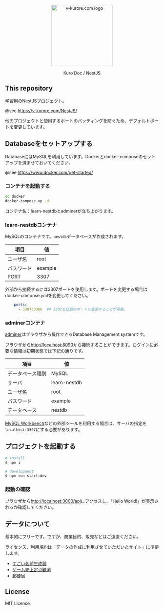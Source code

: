 <p align="center">
  <a href="https://v-kurore.com/NestJS/" target="blank"><img src="https://v-kurore.com/hero.png" width="200" alt="v-kurore.com logo" /></a>
</p>

<p align="center">Kuro Doc / NestJS</p>

## This repository

学習用のNestJSプロジェクト。

@see <https://v-kurore.com/NestJS/>

他のプロジェクトと使用するポートのバッティングを防ぐため、デフォルトポートを変更しています。

## Databaseをセットアップする

DatabaseにはMySQLを利用しています。Dockerとdocker-composeのセットアップを済ませておいてください。

@see <https://www.docker.com/get-started/>

### コンテナを起動する

```bash
cd docker
docker-compose up -d
```

コンテナ名：learn-nestdbとadminerが立ち上がります。

### learn-nestdbコンテナ

MySQLのコンテナです。`nestdb`データベースが作成されます。

|項目|値|
|---|---|
|ユーザ名|root|
|パスワード|example|
|PORT|3307|

外部から接続するには3307ポートを使用します。ポートを変更する場合はdocker-compose.ymlを変更してください。

```yml
    ports:
      - 3307:3306  ## 3307を任意のポートに変更することが可能。
```

### adminerコンテナ

[adminer](https://www.adminer.org/)はブラウザから操作できるDatabase Management systemです。

ブラウザから<http://localhost:8090>から接続することができます。ログインに必要な情報は初期状態では下記の通りです。

|項目|値|
|---|---|
|データベース種別|MySQL|
|サーバ|learn-nestdb|
|ユーザ名|root|
|パスワード|example|
|データベース|nestdb|

[MySQL Workbench](https://www.mysql.com/jp/products/workbench/)などの外部ツールを利用する場合は、サーバの指定を`localhost:3307`にする必要があります。

## プロジェクトを起動する

```bash
# install
$ npm i

# development
$ npm run start:dev

```

### 起動の確認

ブラウザから<http://localhost:3000/api>にアクセスし、「Hello World!」が表示されるか確認してください。

## データについて

基本的にフリーです。ですが、商業目的、販売などはご遠慮ください。

ライセンス、利用規約は「データの作成に利用させていただいたサイト」に準拠します。

- [すごい名前生成器](https://namegen.jp/)
- [ゲーム売上定点観測](https://teitengame.com/index.html)
- [郵便局](https://www.post.japanpost.jp/zipcode/dl/oogaki-zip.html)

## License

MIT License
